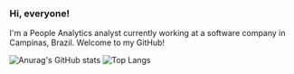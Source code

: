 ### Hi, everyone!

I'm a People Analytics analyst currently working at a software company in Campinas, Brazil. Welcome to my GitHub!


![Anurag's GitHub stats](https://github-readme-stats.vercel.app/api?username=higor-gomes93&show_icons=true&theme=radical&hide=contribs&custom_title=My_GitHub_Stats)
![Top Langs](https://github-readme-stats.vercel.app/api/top-langs/?username=higor-gomes93&layout=compact&theme=radical)

